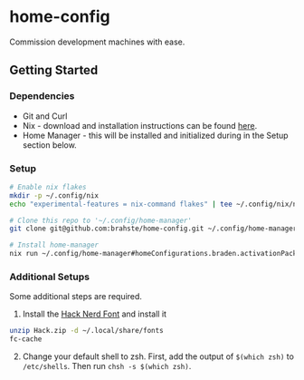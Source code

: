 # home-config

Commission development machines with ease.

## Getting Started

### Dependencies
- Git and Curl
- Nix - download and installation instructions can be found [here](https://nixos.org/download.html).
- Home Manager - this will be installed and initialized during in the Setup section below.

### Setup
```bash
# Enable nix flakes
mkdir -p ~/.config/nix
echo "experimental-features = nix-command flakes" | tee ~/.config/nix/nix.conf

# Clone this repo to '~/.config/home-manager'
git clone git@github.com:brahste/home-config.git ~/.config/home-manager

# Install home-manager
nix run ~/.config/home-manager#homeConfigurations.braden.activationPackage
```

### Additional Setups
Some additional steps are required.
1. Install the [Hack Nerd Font](https://github.com/ryanoasis/nerd-fonts/releases) and install it
```bash
unzip Hack.zip -d ~/.local/share/fonts
fc-cache
```
2. Change your default shell to zsh. First, add the output of `$(which zsh)` to `/etc/shells`. Then run `chsh -s $(which zsh)`.


